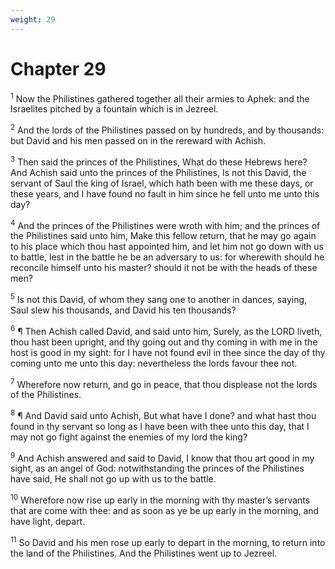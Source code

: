 ```yaml
---
weight: 29
---
```


# Chapter 29

<sup>1</sup> Now the Philistines gathered together all their armies to Aphek: and the Israelites pitched by a fountain which is in Jezreel. 

<sup>2</sup> And the lords of the Philistines passed on by hundreds, and by thousands: but David and his men passed on in the rereward with Achish. 

<sup>3</sup> Then said the princes of the Philistines, What do these Hebrews here? And Achish said unto the princes of the Philistines, Is not this David, the servant of Saul the king of Israel, which hath been with me these days, or these years, and I have found no fault in him since he fell unto me unto this day? 

<sup>4</sup> And the princes of the Philistines were wroth with him; and the princes of the Philistines said unto him, Make this fellow return, that he may go again to his place which thou hast appointed him, and let him not go down with us to battle, lest in the battle he be an adversary to us: for wherewith should he reconcile himself unto his master? should it not be with the heads of these men? 

<sup>5</sup> Is not this David, of whom they sang one to another in dances, saying, Saul slew his thousands, and David his ten thousands? 

<sup>6</sup> ¶ Then Achish called David, and said unto him, Surely, as the LORD liveth, thou hast been upright, and thy going out and thy coming in with me in the host is good in my sight: for I have not found evil in thee since the day of thy coming unto me unto this day: nevertheless the lords favour thee not. 

<sup>7</sup> Wherefore now return, and go in peace, that thou displease not the lords of the Philistines. 

<sup>8</sup> ¶ And David said unto Achish, But what have I done? and what hast thou found in thy servant so long as I have been with thee unto this day, that I may not go fight against the enemies of my lord the king? 

<sup>9</sup> And Achish answered and said to David, I know that thou art good in my sight, as an angel of God: notwithstanding the princes of the Philistines have said, He shall not go up with us to the battle. 

<sup>10</sup> Wherefore now rise up early in the morning with thy master’s servants that are come with thee: and as soon as ye be up early in the morning, and have light, depart. 

<sup>11</sup> So David and his men rose up early to depart in the morning, to return into the land of the Philistines. And the Philistines went up to Jezreel. 


